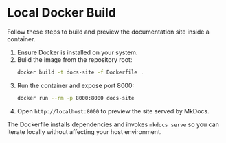 # Local Docker Build

Follow these steps to build and preview the documentation site inside a container.

1. Ensure Docker is installed on your system.
2. Build the image from the repository root:
   ```bash
   docker build -t docs-site -f Dockerfile .
   ```
3. Run the container and expose port 8000:
   ```bash
   docker run --rm -p 8000:8000 docs-site
   ```
4. Open `http://localhost:8000` to preview the site served by MkDocs.

The Dockerfile installs dependencies and invokes `mkdocs serve` so you can iterate locally without affecting your host environment.
